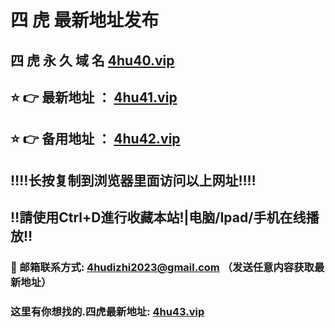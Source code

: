 # 四 虎 最新地址发布 
## 四 虎 永 久 域 名       [4hu40.vip](https://4hu40.vip:8090/home.html?channel=87397)
## ⭐️ 👉 最新地址 ：       [4hu41.vip](https://4hu41.vip:8090/home.html?channel=87397)
## ⭐️ 👉 备用地址 ：       [4hu42.vip](https://4hu42.vip:8090/home.html?channel=87397)
## ‼️‼️长按复制到浏览器里面访问以上网址‼️‼️
## ‼️請使用Ctrl+D進行收藏本站!|电脑/Ipad/手机在线播放‼️
### 📧 邮箱联系方式: 4hudizhi2023@gmail.com （发送任意内容获取最新地址）
### 这里有你想找的.四虎最新地址:       [4hu43.vip](https://4hu43.vip:8090/home.html?channel=87397)
